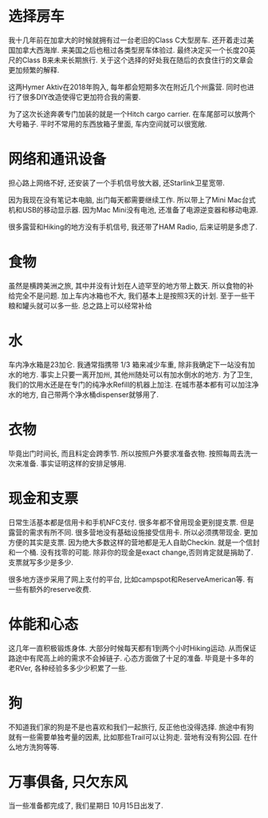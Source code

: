 # 选择房车

我十几年前在加拿大的时候就拥有过一台老旧的Class C大型房车. 还开着走过美国加拿大西海岸. 来美国之后也租过各类型房车体验过. 最终决定买一个长度20英尺的Class B来未来长期旅行. 关于这个选择的好处我在随后的衣食住行的文章会更加频繁的解释.

这两Hymer Aktiv在2018年购入, 每年都会短期多次在附近几个州露营. 同时也进行了很多DIY改造使得它更加符合我的需要. 

为了这次长途奔袭专门加装的就是一个Hitch cargo carrier. 在车尾部可以放两个大号箱子. 平时不常用的东西放箱子里面, 车内空间就可以很宽敞. 

# 网络和通讯设备

担心路上网络不好, 还安装了一个手机信号放大器, 还Starlink卫星宽带. 

因为我现在没有笔记本电脑, 出门每天都需要继续工作. 所以带上了Mini Mac台式机和USB的移动显示器. 因为Mac Mini没有电池, 还准备了电源逆变器和移动电源. 

很多露营和Hiking的地方没有手机信号, 我还带了HAM Radio, 后来证明是多虑了.

# 食物

虽然是横跨美洲之旅, 其中并没有计划在人迹罕至的地方带上数天. 所以食物的补给完全不是问题. 加上车内冰箱也不大, 我们基本上是按照3天的计划. 至于一些干粮和罐头就可以多一些. 总之路上可以经常补给

# 水

车内净水箱是23加仑. 我通常指携带  1/3 箱来减少车重, 除非我确定下一站没有加水的地方. 事实上只要一离开加州, 其他州随处可以有加水倒水的地方. 为了卫生, 我们的饮用水还是在专门的纯净水Refill的机器上加注. 在城市基本都有可以加注净水的地方, 自己带两个净水桶dispenser就够用了.

# 衣物

毕竟出门时间长, 而且料定会跨季节. 所以按照户外要求准备衣物. 按照每周去洗一次来准备. 事实证明这样的安排足够用. 

# 现金和支票

日常生活基本都是信用卡和手机NFC支付. 很多年都不曾用现金更别提支票. 但是露营的需求有所不同. 很多营地没有基础设施接受信用卡. 所以必须携带现金. 更加方便的其实是支票. 因为绝大多数这样的营地都是无人自助Checkin. 就是一个信封和一个桶. 没有找零的可能. 除非你的现金是exact change,否则肯定就是捐助了. 支票就写多少是多少. 

很多地方逐步采用了网上支付的平台, 比如campspot和ReserveAmerican等. 有一些有额外的reserve收费. 

# 体能和心态

这几年一直积极锻炼身体. 大部分时候每天都有1到两个小时Hiking运动. 从而保证路途中有爬高上岭的需求不会掉链子.  心态方面做了十足的准备. 毕竟是十多年的老RVer, 各种经验多多少少积累了一些. 

# 狗

不知道我们家的狗是不是也喜欢和我们一起旅行, 反正他也没得选择. 旅途中有狗就有一些需要单独考量的因素, 比如那些Trail可以让狗走. 营地有没有狗公园. 在什么地方洗狗等等. 

# 万事俱备, 只欠东风

当一些准备都完成了, 我们星期日 10月15日出发了.